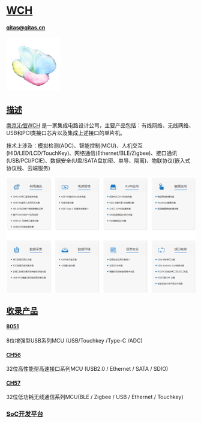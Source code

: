 ﻿# [WCH](https://github.com/sochub/WCH)
####  qitas@qitas.cn
[![sites](SoC/SoC.png)](http://www.qitas.cn) 

## [描述](https://github.com/sochub/WCH/wiki) 

[南京沁恒WCH](http://www.wch.cn/) 是一家集成电路设计公司，主要产品包括：有线网络、无线网络、USB和PCI类接口芯片以及集成上述接口的单片机。

技术上涉及：模拟检测(ADC)、智能控制(MCU)、人机交互(HID/LED/LCD/TouchKey)、网络通信(Ethernet/BLE/Zigbee)、接口通讯(USB/PCI/PCIE)、数据安全(U盘/SATA盘加密、单导、隔离)、物联协议(嵌入式协议栈、云端服务)

[![sites](SoC/WCH.png)](http://www.wch.cn/application.html) 

## [收录产品](SoC/) 

#### [8051](https://github.com/sochub/WCH-8051) 

8位增强型USB系列MCU (USB/Touchkey /Type-C /ADC)

#### [CH56](https://github.com/sochub/CH56) 

32位高性能型高速接口系列MCU (USB2.0 / Ethernet / SATA / SDIO)

#### [CH57](https://github.com/sochub/CH57) 

32位低功耗无线通信系列MCU(BLE / Zigbee / USB / Ethernet / Touchkey)

###  [SoC开发平台](http://www.qitas.cn)   
